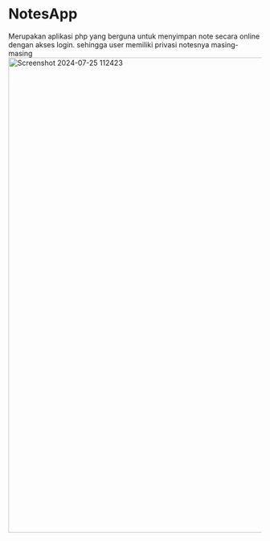 # NotesApp
Merupakan aplikasi php yang berguna untuk menyimpan note secara online dengan akses login. sehingga user memiliki privasi notesnya masing-masing
<img width="947" alt="Screenshot 2024-07-25 112423" src="https://github.com/user-attachments/assets/96890748-98d3-46a4-beb7-5926b0876925">
